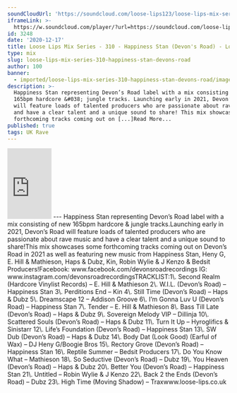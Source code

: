 ```yaml
---
soundCloudUrl: 'https://soundcloud.com/loose-lips123/loose-lips-mix-series-310-happiness-stan'
iframeLink: >-
  https://w.soundcloud.com/player/?url=https://soundcloud.com/loose-lips123/loose-lips-mix-series-310-happiness-stan&color=00aabb&auto_play=false&hide_related=false&show_comments=true&show_user=true&show_reposts=false
id: 3248
date: '2020-12-17'
title: Loose Lips Mix Series - 310 - Happiness Stan (Devon's Road) - Loose Lips
type: mix
slug: loose-lips-mix-series-310-happiness-stan-devons-road
author: 100
banner:
  - imported/loose-lips-mix-series-310-happiness-stan-devons-road/image3248.jpeg
description: >-
  Happiness Stan representing Devon’s Road label with a mix consisting of new
  165bpm hardcore &#038; jungle tracks. Launching early in 2021, Devon’s Road
  will feature loads of talented producers who are passionate about rave music
  and have a clear talent and a unique sound to share! This mix showcases some
  forthcoming tracks coming out on [...]Read More...
published: true
tags: UK Rave
---
```

<iframe id="sc-widget" title="title" width="100" height="160" scrolling="no" frameborder="yes" allow="autoplay" src="https://w.soundcloud.com/player/?url=https://soundcloud.com/loose-lips123/loose-lips-mix-series-310-happiness-stan&amp;color=00aabb&amp;auto_play=false&amp;hide_related=false&amp;show_comments=true&amp;show_user=true&amp;show_reposts=false"></iframe>
---
Happiness Stan representing Devon’s Road label with a mix consisting of new 165bpm hardcore & jungle tracks.Launching early in 2021, Devon’s Road will feature loads of talented producers who are passionate about rave music and have a clear talent and a unique sound to share!This mix showcases some forthcoming tracks coming out on Devon’s Road in 2021 as well as featuring new music from Happiness Stan, Heny G, E. Hill & Mathieson, Haps & Dubz, Kin, Robin Wylie & J Kenzo & Bedsit Producers!Facebook: www.facebook.com/devonsroadrecordings  
IG: www.instagram.com/devonsroadrecordingsTRACKLIST:1\. Second Realm (Hardcore Vinylist Records) – E. Hill & Mathieson  
2\. W.I.L. (Devon’s Road) – Happiness Stan  
3\. Perditions End – Kin  
4\. Still Time (Devon’s Road) – Haps & Dubz  
5\. Dreamscape 12 – Addison Groove  
6\. I’m Gonna Luv U (Devon’s Road) – Happiness Stan  
7\. Tender – E. Hill & Mathieson  
8\. Bass Till Late (Devon’s Road) – Haps & Dubz  
9\. Sovereign Melody VIP – Dillinja  
10\. Scattered Souls (Devon’s Road) – Haps & Dubz  
11\. Turn It Up – Hyroglifics & Sinistarr  
12\. Life’s Foundation (Devon’s Road) – Happiness Stan  
13\. SW Dub (Devon’s Road) – Haps & Dubz  
14\. Body Dat (Look Good) (Earful of Wax) – DJ Heny G/Boogie Bros  
15\. Rectory Grove (Devon’s Road) – Happiness Stan  
16\. Reptile Summer – Bedsit Producers  
17\. Do You Know What – Mathieson  
18\. So Seductive (Devon’s Road) – Dubz  
19\. You Heaven (Devon’s Road) – Haps & Dubz  
20\. Better You (Devon’s Road) – Happiness Stan  
21\. Untitled – Robin Wylie & J Kenzo  
22\. Back 2 the Ends (Devon’s Road) – Dubz  
23\. High Time (Moving Shadow) – Traxwww.loose-lips.co.uk